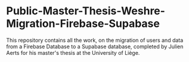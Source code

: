 # Public-Master-Thesis-Weshre-Migration-Firebase-Supabase
This repository contains all the work, on the migration of users and data from a Firebase Database to a Supabase database, completed by Julien Aerts for his master's thesis at the University of Liège.
